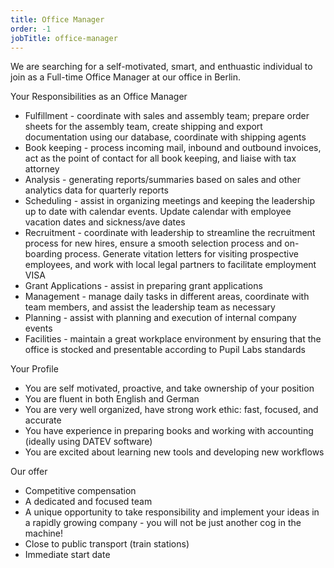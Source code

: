 ```yaml
---
title: Office Manager
order: -1
jobTitle: office-manager
---
```


We are searching for a self-motivated, smart, and enthuastic individual to join as a Full-time Office Manager at our office in Berlin.


Your Responsibilities as an Office Manager

  + Fulfillment - coordinate with sales and assembly team; prepare order sheets for the assembly team, create shipping and export documentation using our database, coordinate with shipping agents
  + Book keeping - process incoming mail, inbound and outbound invoices, act as the point of contact for all book keeping, and liaise with tax attorney 
  + Analysis - generating reports/summaries based on sales and other analytics data for quarterly reports
  + Scheduling - assist in organizing meetings and keeping the leadership up to date with calendar events. Update calendar with employee vacation dates and sickness/ave dates 
  + Recruitment - coordinate with leadership to streamline the recruitment process for new hires, ensure a smooth selection process and on-boarding process. Generate vitation letters for visiting prospective employees, and work with local legal partners to facilitate employment VISA
  + Grant Applications - assist in preparing grant applications
  + Management - manage daily tasks in different areas, coordinate with team members, and assist the leadership team as necessary
  + Planning - assist with planning and execution of internal company events
  + Facilities - maintain a great workplace environment by ensuring that the office is stocked and presentable according to Pupil Labs standards


Your Profile

  + You are self motivated, proactive, and take ownership of your position
  + You are fluent in both English and German
  + You are very well organized, have strong work ethic: fast, focused, and accurate 
  + You have experience in preparing books and working with accounting (ideally using DATEV software) 
  + You are excited about learning new tools and developing new workflows


Our offer

  + Competitive compensation
  + A dedicated and focused team
  + A unique opportunity to take responsibility and implement your ideas in a rapidly growing company - you will not be just another cog in the machine!
  + Close to public transport (train stations)
  + Immediate start date
